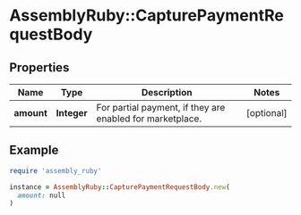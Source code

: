 # AssemblyRuby::CapturePaymentRequestBody

## Properties

| Name | Type | Description | Notes |
| ---- | ---- | ----------- | ----- |
| **amount** | **Integer** | For partial payment, if they are enabled for marketplace. | [optional] |

## Example

```ruby
require 'assembly_ruby'

instance = AssemblyRuby::CapturePaymentRequestBody.new(
  amount: null
)
```

